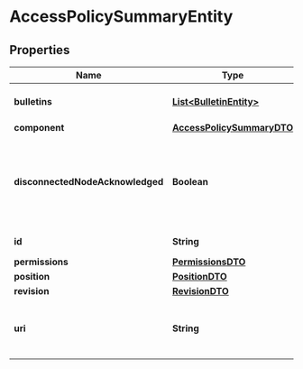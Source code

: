 # AccessPolicySummaryEntity

## Properties
Name | Type | Description | Notes
------------ | ------------- | ------------- | -------------
**bulletins** | [**List&lt;BulletinEntity&gt;**](BulletinEntity.md) | The bulletins for this component. |  [optional]
**component** | [**AccessPolicySummaryDTO**](AccessPolicySummaryDTO.md) |  |  [optional]
**disconnectedNodeAcknowledged** | **Boolean** | Acknowledges that this node is disconnected to allow for mutable requests to proceed. |  [optional]
**id** | **String** | The id of the component. |  [optional]
**permissions** | [**PermissionsDTO**](PermissionsDTO.md) |  |  [optional]
**position** | [**PositionDTO**](PositionDTO.md) |  |  [optional]
**revision** | [**RevisionDTO**](RevisionDTO.md) |  |  [optional]
**uri** | **String** | The URI for futures requests to the component. |  [optional]

